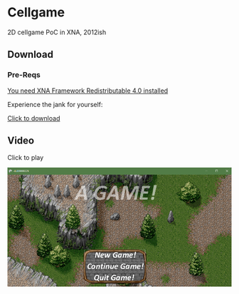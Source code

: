 # Cellgame

2D cellgame PoC in XNA, 2012ish

## Download

### Pre-Reqs
[You need XNA Framework Redistributable 4.0 installed](https://www.microsoft.com/en-gb/download/details.aspx?id=20914)

Experience the jank for yourself:

[Click to download](https://github.com/andrewiankidd/legacy-xna-cellgame/releases/download/release/cellgame.zip)

## Video

Click to play

[![screenshot](assets/screenshot.png)](https://youtu.be/2b_I-UnXiUc)